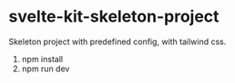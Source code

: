 # svelte-kit-skeleton-project
Skeleton project with predefined config, with tailwind css.

1. npm install
2. npm run dev
